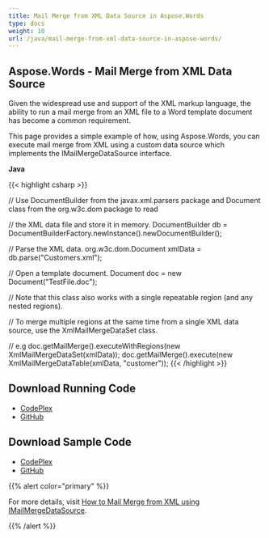 ```yaml
---
title: Mail Merge from XML Data Source in Aspose.Words
type: docs
weight: 10
url: /java/mail-merge-from-xml-data-source-in-aspose-words/
---
```


## **Aspose.Words - Mail Merge from XML Data Source**

Given the widespread use and support of the XML markup language, the ability to run a mail merge from an XML file to a Word template document has become a common requirement.

This page provides a simple example of how, using Aspose.Words, you can execute mail merge from XML using a custom data source which implements the IMailMergeDataSource interface.

**Java**

{{< highlight csharp >}}

// Use DocumentBuilder from the javax.xml.parsers package and Document class from the org.w3c.dom package to read

// the XML data file and store it in memory.
DocumentBuilder db = DocumentBuilderFactory.newInstance().newDocumentBuilder();

// Parse the XML data.
org.w3c.dom.Document xmlData = db.parse("Customers.xml");

// Open a template document.
Document doc = new Document("TestFile.doc");

// Note that this class also works with a single repeatable region (and any nested regions).

// To merge multiple regions at the same time from a single XML data source, use the XmlMailMergeDataSet class.

// e.g doc.getMailMerge().executeWithRegions(new XmlMailMergeDataSet(xmlData));
doc.getMailMerge().execute(new XmlMailMergeDataTable(xmlData, "customer"));
{{< /highlight >}}

## **Download Running Code**

- [CodePlex](https://aspose-wordsjavadocx4j.codeplex.com/releases/view/618874)
- [GitHub](https://github.com/aspose-words/Aspose.Words-for-Java/releases/tag/Aspose.Words_Java_for_Docx4j-v1.0.0)

## **Download Sample Code**

- [CodePlex](https://aspose-wordsjavadocx4j.codeplex.com/SourceControl/latest#src/main/java/com/aspose/words/examples/asposefeatures/mailmerge/mailmergefromxmldatasource/)
- [GitHub](https://github.com/aspose-words/Aspose.Words-for-Java/tree/master/Plugins/Aspose.Words-for-Java_for_Docx4j/src/main/java/com/aspose/words/examples/asposefeatures/mailmerge/mailmergefromxmldatasource)

{{% alert color="primary" %}} 

For more details, visit [How to Mail Merge from XML using IMailMergeDataSource](/words/java/how-to-mail-merge-from-xml-using-imailmergedatasource/).

{{% /alert %}}
